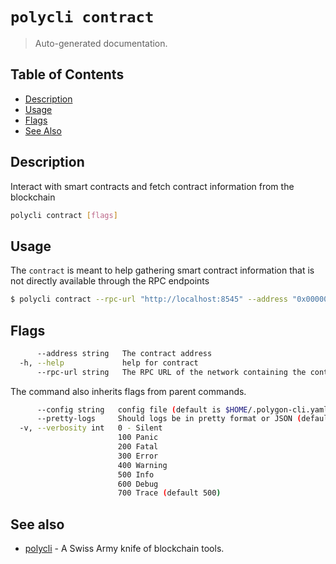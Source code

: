 # `polycli contract`

> Auto-generated documentation.

## Table of Contents

- [Description](#description)
- [Usage](#usage)
- [Flags](#flags)
- [See Also](#see-also)

## Description

Interact with smart contracts and fetch contract information from the blockchain

```bash
polycli contract [flags]
```

## Usage

The `contract` is meant to help gathering smart contract information that is not directly available through the RPC endpoints

```bash
$ polycli contract --rpc-url "http://localhost:8545" --address "0x0000000000000000000000000000000000000001"
```

## Flags

```bash
      --address string   The contract address
  -h, --help             help for contract
      --rpc-url string   The RPC URL of the network containing the contract (default "http://localhost:8545")
```

The command also inherits flags from parent commands.

```bash
      --config string   config file (default is $HOME/.polygon-cli.yaml)
      --pretty-logs     Should logs be in pretty format or JSON (default true)
  -v, --verbosity int   0 - Silent
                        100 Panic
                        200 Fatal
                        300 Error
                        400 Warning
                        500 Info
                        600 Debug
                        700 Trace (default 500)
```

## See also

- [polycli](polycli.md) - A Swiss Army knife of blockchain tools.

